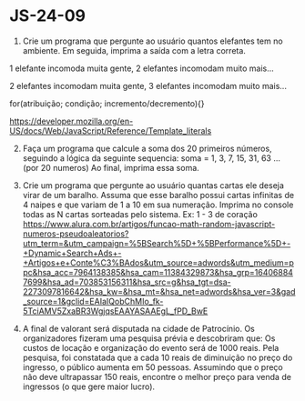 # JS-24-09

1) Crie um programa que pergunte ao usuário quantos elefantes tem no ambiente. Em seguida, imprima a saída com a letra correta.

1 elefante incomoda muita gente, 2 elefantes incomodam muito mais...

2 elefantes incomodam muita gente, 3 elefantes incomodam muito mais...
  
  for(atribuição; condição; incremento/decremento){}
  
  https://developer.mozilla.org/en-US/docs/Web/JavaScript/Reference/Template_literals

2) Faça um programa que calcule a soma dos 20 primeiros números, seguindo a lógica da seguinte sequencia: 
soma = 1, 3, 7, 15, 31, 63 ... (por 20 numeros)
Ao final, imprima essa soma.

3) Crie um programa que pergunte ao usuário quantas cartas ele deseja virar de um baralho. Assuma que esse baralho possui cartas infinitas de 4 naipes e que variam de 1 a 10 em sua numeração. Imprima no console todas as N cartas sorteadas pelo sistema. 
Ex: 1 - 3 de coração
https://www.alura.com.br/artigos/funcao-math-random-javascript-numeros-pseudoaleatorios?utm_term=&utm_campaign=%5BSearch%5D+%5BPerformance%5D+-+Dynamic+Search+Ads+-+Artigos+e+Conte%C3%BAdos&utm_source=adwords&utm_medium=ppc&hsa_acc=7964138385&hsa_cam=11384329873&hsa_grp=164068847699&hsa_ad=703853156311&hsa_src=g&hsa_tgt=dsa-2273097816642&hsa_kw=&hsa_mt=&hsa_net=adwords&hsa_ver=3&gad_source=1&gclid=EAIaIQobChMIo_fk-5TciAMV5ZxaBR3WgjqsEAAYASAAEgL_fPD_BwE

4) A final de valorant será disputada na cidade de Patrocínio. Os organizadores fizeram uma pesquisa prévia e descobriram que:
 Os custos de locação e organização do evento será de 1000 reais. Pela pesquisa, foi constatada que a cada 10 reais de diminuição no preço do ingresso, o público aumenta em 50 pessoas. Assumindo que o preço não deve ultrapassar 150 reais, encontre o melhor preço para venda de ingressos (o que gere maior lucro).
